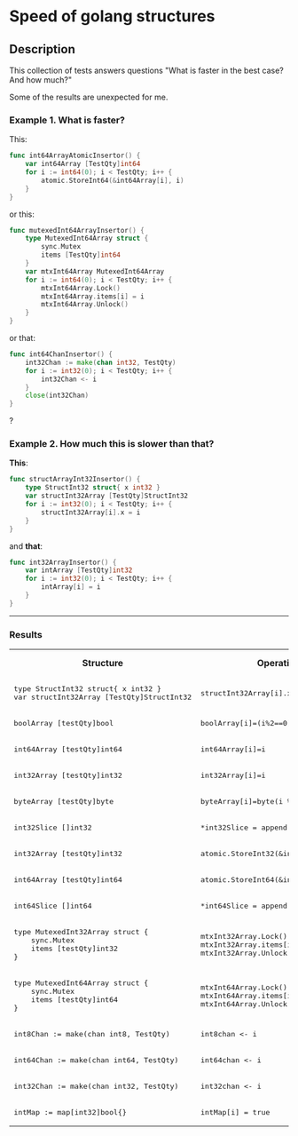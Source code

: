 # Speed of golang structures

## Description

This collection of tests answers questions "What is faster in the best case? And how much?"

Some of the results are unexpected for me.

### __Example 1. What is faster?__

This:
```go
func int64ArrayAtomicInsertor() {
	var int64Array [TestQty]int64
	for i := int64(0); i < TestQty; i++ {
		atomic.StoreInt64(&int64Array[i], i)
	}
}
``` 
or this:

```go
func mutexedInt64ArrayInsertor() {
	type MutexedInt64Array struct {
		sync.Mutex
		items [TestQty]int64
	}
	var mtxInt64Array MutexedInt64Array
	for i := int64(0); i < TestQty; i++ {
		mtxInt64Array.Lock()
		mtxInt64Array.items[i] = i
		mtxInt64Array.Unlock()
	}
}
```
or that:

```go
func int64ChanInsertor() {
	int32Chan := make(chan int32, TestQty)
	for i := int32(0); i < TestQty; i++ {
		int32Chan <- i
	}
	close(int32Chan)
}
```

?

### Example 2. How much **this** is slower than **that**?

**This**:

```go
func structArrayInt32Insertor() {
	type StructInt32 struct{ x int32 }
	var structInt32Array [TestQty]StructInt32
	for i := int32(0); i < TestQty; i++ {
		structInt32Array[i].x = i
	}
}
```

and **that**:

```go
func int32ArrayInsertor() {
	var intArray [TestQty]int32
	for i := int32(0); i < TestQty; i++ {
		intArray[i] = i
	}
}
```

----------

### __Results__


<table>
<tr><th>Structure</th><th>Operation</th><th>Summary Duration(Ns)</th><th>Op Cost(ns)</th></tr>
<tr>
        <td><pre>type StructInt32 struct{ x int32 }
var structInt32Array [TestQty]StructInt32</pre></td><td><pre>structInt32Array[i].x = i</pre></td><td>13280408</td>
        <td>1.26ns</td>
    </tr><tr>
        <td><pre>boolArray [testQty]bool</pre></td><td><pre>boolArray[i]=(i%2==0)</pre></td><td>15358327</td>
        <td>1.46ns</td>
    </tr><tr>
        <td><pre>int64Array [testQty]int64</pre></td><td><pre>int64Array[i]=i</pre></td><td>16585783</td>
        <td>1.58ns</td>
    </tr><tr>
        <td><pre>int32Array [testQty]int32</pre></td><td><pre>int32Array[i]=i</pre></td><td>20111850</td>
        <td>1.91ns</td>
    </tr><tr>
        <td><pre>byteArray [testQty]byte</pre></td><td><pre>byteArray[i]=byte(i % 255)</pre></td><td>29764109</td>
        <td>2.83ns</td>
    </tr><tr>
        <td><pre>int32Slice []int32</pre></td><td><pre>*int32Slice = append(*int32Slice, i)</pre></td><td>106798203</td>
        <td>10.18ns</td>
    </tr><tr>
        <td><pre>int32Array [testQty]int32</pre></td><td><pre>atomic.StoreInt32(&amp;intArray[i], i)</pre></td><td>118543330</td>
        <td>11.3ns</td>
    </tr><tr>
        <td><pre>int64Array [testQty]int64</pre></td><td><pre>atomic.StoreInt64(&amp;intArray[i], i)</pre></td><td>137920576</td>
        <td>13.15ns</td>
    </tr><tr>
        <td><pre>int64Slice []int64</pre></td><td><pre>*int64Slice = append(*int64Slice, i)</pre></td><td>170328162</td>
        <td>16.24ns</td>
    </tr><tr>
        <td><pre>type MutexedInt32Array struct {
	sync.Mutex
	items [testQty]int32
}</pre></td><td><pre>mtxInt32Array.Lock()
mtxInt32Array.items[i] = i
mtxInt32Array.Unlock()</pre></td><td>310796749</td>
        <td>29.63ns</td>
    </tr><tr>
        <td><pre>type MutexedInt64Array struct {
	sync.Mutex
	items [testQty]int64
}</pre></td><td><pre>mtxInt64Array.Lock()
mtxInt64Array.items[i] = i
mtxInt64Array.Unlock()</pre></td><td>323613671</td>
        <td>30.86ns</td>
    </tr><tr>
        <td><pre>int8Chan := make(chan int8, TestQty)</pre></td><td><pre>int8chan &lt;- i</pre></td><td>461275292</td>
        <td>43.99ns</td>
    </tr><tr>
        <td><pre>int64Chan := make(chan int64, TestQty)</pre></td><td><pre>int64chan &lt;- i</pre></td><td>476790665</td>
        <td>45.47ns</td>
    </tr><tr>
        <td><pre>int32Chan := make(chan int32, TestQty)</pre></td><td><pre>int32chan &lt;- i</pre></td><td>484103547</td>
        <td>46.16ns</td>
    </tr><tr>
        <td><pre>intMap := map[int32]bool{}</pre></td><td><pre>intMap[i] = true</pre></td><td>3152781487</td>
        <td>300.67ns</td>
    </tr>
</table>


